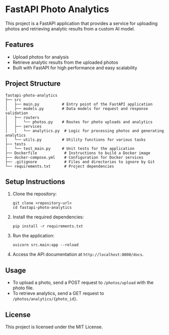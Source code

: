 # FastAPI Photo Analytics

This project is a FastAPI application that provides a service for uploading photos and retrieving analytic results from a custom AI model.

## Features

- Upload photos for analysis
- Retrieve analytic results from the uploaded photos
- Built with FastAPI for high performance and easy scalability

## Project Structure

```
fastapi-photo-analytics
├── src
│   ├── main.py          # Entry point of the FastAPI application
│   ├── models.py        # Data models for request and response validation
│   ├── routers
│   │   └── photos.py    # Routes for photo uploads and analytics
│   ├── services
│   │   └── analytics.py  # Logic for processing photos and generating analytics
│   └── utils.py         # Utility functions for various tasks
├── tests
│   └── test_main.py     # Unit tests for the application
├── Dockerfile            # Instructions to build a Docker image
├── docker-compose.yml    # Configuration for Docker services
├── .gitignore            # Files and directories to ignore by Git
└── requirements.txt      # Project dependencies
```

## Setup Instructions

1. Clone the repository:
   ```
   git clone <repository-url>
   cd fastapi-photo-analytics
   ```

2. Install the required dependencies:
   ```
   pip install -r requirements.txt
   ```

3. Run the application:
   ```
   uvicorn src.main:app --reload
   ```

4. Access the API documentation at `http://localhost:8000/docs`.

## Usage

- To upload a photo, send a POST request to `/photos/upload` with the photo file.
- To retrieve analytics, send a GET request to `/photos/analytics/{photo_id}`.

## License

This project is licensed under the MIT License.